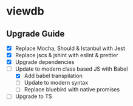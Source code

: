# viewdb

## Upgrade Guide

* [x] Replace Mocha, Should & Istanbul with Jest
* [x] Replace jscs & jshint with eslint & prettier
* [x] Upgrade dependencies
* [ ] Update to modern class based JS with Babel
  * [x] Add babel transpilation
  * [ ] Update to modern syntax
  * [ ] Replace bluebird with native promises
* [ ] Upgrade to TS
